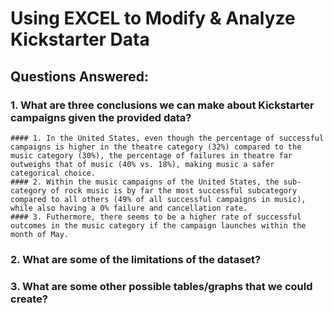 # Using **EXCEL** to Modify & Analyze Kickstarter Data

## Questions Answered:

### **1. What are three conclusions we can make about Kickstarter campaigns given the provided data?**

    #### 1. In the United States, even though the percentage of successful campaigns is higher in the theatre category (32%) compared to the music category (30%), the percentage of failures in theatre far outweighs that of music (40% vs. 18%), making music a safer categorical choice.
    #### 2. Within the music campaigns of the United States, the sub-category of rock music is by far the most successful subcategory compared to all others (49% of all successful campaigns in music), while also having a 0% failure and cancellation rate. 
    #### 3. Futhermore, there seems to be a higher rate of successful outcomes in the music category if the campaign launches within the month of May. 

### **2. What are some of the limitations of the dataset?**

### **3. What are some other possible tables/graphs that we could create?**


